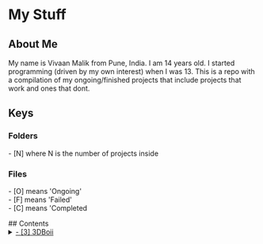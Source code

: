 # My Stuff
## About Me
My name is Vivaan Malik from Pune, India. I am 14 years old. I started programming (driven by my own interest) when I was 13. This is a repo with a compilation of my ongoing/finished projects that include projects that work and ones that dont.
## Keys
<p>
<h3>Folders</h3>
- [N] where N is the number of projects inside <br>
<h3>Files</h3>
- [O] means 'Ongoing' <br>
- [F] means 'Failed' <br>
- [C] means 'Completed <br>
</p>
## Contents
<details>
<summary>
<a href='https://github.com/VivaanMalik/MyStuff/tree/master/3DBoii'>- [3] 3DBoii</a>
</summary>
&#09;&#09;&#09;<a href='https://github.com/VivaanMalik/MyStuff/tree/master/3DBoii/CITY'>- [O] CITY</a><br>
&#09;&#09;<a href='https://github.com/VivaanMalik/MyStuff/tree/master/3DBoii/Island(failed)'>- [F] Island</a><br>
&#09;<a href='https://github.com/VivaanMalik/MyStuff/tree/master/3DBoii/Terrain'>- [C] Terrain</a><br>
</details>